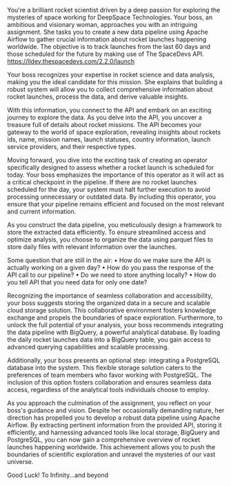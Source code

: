 You're a brilliant rocket scientist driven by a deep passion for exploring the mysteries of space working for DeepSpace Technologies. Your boss, an ambitious and visionary woman, approaches you with an intriguing assignment. She tasks you to create a new data pipeline using Apache Airflow to gather crucial information about rocket launches happening worldwide. The objective is to track launches from the last 60 days and those scheduled for the future by making use of The SpaceDevs API. 
https://lldev.thespacedevs.com/2.2.0/launch 

Your boss recognizes your expertise in rocket science and data analysis, making you the ideal candidate for this mission. She explains that building a robust system will allow you to collect comprehensive information about rocket launches, process the data, and derive valuable insights. 

With this information, you connect to the API and embark on an exciting journey to explore the data. As you delve into the API, you uncover a treasure full of details about rocket missions. The API becomes your gateway to the world of space exploration, revealing insights about rockets ids, name, mission names, launch statuses, country information, launch service providers, and their respective types. 

Moving forward, you dive into the exciting task of creating an operator specifically designed to assess whether a rocket launch is scheduled for today. Your boss emphasizes the importance of this operator as it will act as a critical checkpoint in the pipeline. If there are no rocket launches scheduled for the day, your system must halt further execution to avoid processing unnecessary or outdated data. By including this operator, you ensure that your pipeline remains efficient and focused on the most 
relevant and current information. 

As you construct the data pipeline, you meticulously design a framework to store the extracted data efficiently. To ensure streamlined access and optimize analysis, you choose to organize the data using parquet files to store daily files with relevant information over the launches. 

Some question that are still in the air: 
• How do we make sure the API is actually working on a given day? 
• How do you pass the response of the API call to our pipeline? 
• Do we need to store anything locally? 
• How do you tell API that you need data for only one date? 

Recognizing the importance of seamless collaboration and accessibility, your boss suggests storing the organized data in a secure and scalable cloud storage solution. This collaborative environment fosters knowledge exchange and propels the boundaries of space exploration. Furthermore, to unlock the full potential of your analysis, your boss recommends integrating the data pipeline with BigQuery, a powerful analytical database. By loading the daily rocket launches data into a BigQuery table, you gain access to advanced querying capabilities and scalable processing. 

Additionally, your boss presents an optional step: integrating a PostgreSQL database into the system. This flexible storage solution caters to the preferences of team members who favor working with PostgreSQL. The inclusion of this option fosters collaboration and ensures seamless data access, regardless of the analytical tools individuals choose to employ. 

As you approach the culmination of the assignment, you reflect on your boss's guidance and vision. Despite her occasionally demanding nature, her direction has propelled you to develop a robust data pipeline using Apache Airflow. By extracting pertinent information from the provided API, storing it efficiently, and harnessing advanced tools like local storage, BigQuery and PostgreSQL, you can now gain a comprehensive overview of rocket launches happening worldwide. This achievement 
allows you to push the boundaries of scientific exploration and unravel the mysteries of our vast universe. 

Good Luck! 
To Infinity...and beyond     
